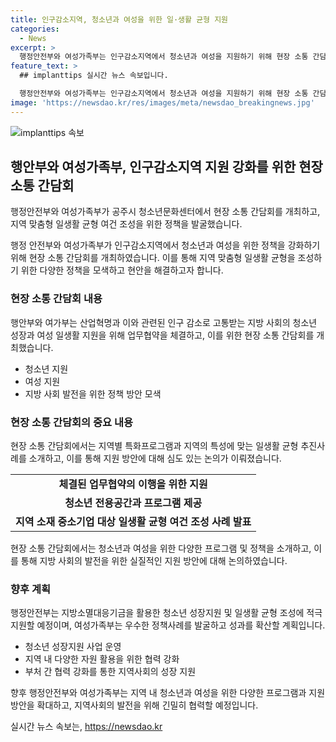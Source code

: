 ```yaml
---
title: 인구감소지역, 청소년과 여성을 위한 일·생활 균형 지원
categories:
  - News
excerpt: >
  행정안전부와 여성가족부는 인구감소지역에서 청소년과 여성을 지원하기 위해 현장 소통 간담회를 개최하고, 지방소멸대응기금을 활용한 정책사업을 추진할 예정이다. 간담회에서는 지역별 특화프로그램과 일·생활 균형 추진사례를 소개하고, 체계적인 지원을 위한 논의가 이뤄졌다. 향후 업무협약을 통해 지역의 우수사례를 발굴하고 지원 방안을 확산할 예정이며, 청소년과 여성의 지역 정착을 위해 다양한 프로그램을 운영하고 체험활동을 제공할 계획이다. 지방소멸대응기금을 활용하여 지원 방침이며, 나아가 지역 내 다양한 자원 활용을 위해 역량을 집중할 것으로 전망된다.
feature_text: >
  ## implanttips 실시간 뉴스 속보입니다.

  행정안전부와 여성가족부는 인구감소지역에서 청소년과 여성을 지원하기 위해 현장 소통 간담회를 개최하고, 지방소멸대응기금을 활용한 정책사업을 추진할 예정이다. 간담회에서는 지역별 특화프로그램과 일·생활 균형 추진사례를 소개하고, 체계적인 지원을 위한 논의가 이뤄졌다. 향후 업무협약을 통해 지역의 우수사례를 발굴하고 지원 방안을 확산할 예정이며, 청소년과 여성의 지역 정착을 위해 다양한 프로그램을 운영하고 체험활동을 제공할 계획이다. 지방소멸대응기금을 활용하여 지원 방침이며, 나아가 지역 내 다양한 자원 활용을 위해 역량을 집중할 것으로 전망된다.
image: 'https://newsdao.kr/res/images/meta/newsdao_breakingnews.jpg'
---
```


<p><img src="https://newsdao.kr/res/images/meta/newsdao_breakingnews.jpg" alt="implanttips 속보" /></p>

<h2 data-ke-size="size26">행안부와 여성가족부, 인구감소지역 지원 강화를 위한 현장 소통 간담회</h2>

<p>행정안전부와 여성가족부가 공주시 청소년문화센터에서 현장 소통 간담회를 개최하고, 지역 맞춤형 일생활 균형 여건 조성을 위한 정책을 발굴했습니다.</p>

<p data-ke-size="size16">행정 안전부와 여성가족부가 인구감소지역에서 청소년과 여성을 위한 정책을 강화하기 위해 현장 소통 간담회를 개최하였습니다. 이를 통해 지역 맞춤형 일생활 균형을 조성하기 위한 다양한 정책을 모색하고 현안을 해결하고자 합니다.</p>

<h3>현장 소통 간담회 내용</h3>

<p>행안부와 여가부는 산업혁명과 이와 관련된 인구 감소로 고통받는 지방 사회의 청소년 성장과 여성 일생활 지원을 위해 업무협약을 체결하고, 이를 위한 현장 소통 간담회를 개최했습니다.</p>

<ul>
  <li>청소년 지원</li>
  <li>여성 지원</li>
  <li>지방 사회 발전을 위한 정책 방안 모색</li>
</ul>

<h3>현장 소통 간담회의 중요 내용</h3>

<p>현장 소통 간담회에서는 지역별 특화프로그램과 지역의 특성에 맞는 일생활 균형 추진사례를 소개하고, 이를 통해 지원 방안에 대해 심도 있는 논의가 이뤄졌습니다.</p>

<table>
  <tr>
    <td style="text-align: center; height: 17px;"><b>체결된 업무협약의 이행을 위한 지원</b></td>
  </tr>
  <tr>
    <td style="text-align: center; height: 17px;"><b>청소년 전용공간과 프로그램 제공</b></td>
  </tr>
  <tr>
    <td style="text-align: center; height: 17px;"><b>지역 소재 중소기업 대상 일생활 균형 여건 조성 사례 발표</b></td>
  </tr>
</table>

<p data-ke-size="size16">현장 소통 간담회에서는 청소년과 여성을 위한 다양한 프로그램 및 정책을 소개하고, 이를 통해 지방 사회의 발전을 위한 실질적인 지원 방안에 대해 논의하였습니다.</p>

<h3>향후 계획</h3>

<p>행정안전부는 지방소멸대응기금을 활용한 청소년 성장지원 및 일생활 균형 조성에 적극 지원할 예정이며, 여성가족부는 우수한 정책사례를 발굴하고 성과를 확산할 계획입니다.</p>

<ul>
  <li>청소년 성장지원 사업 운영</li>
  <li>지역 내 다양한 자원 활용을 위한 협력 강화</li>
  <li>부처 간 협력 강화를 통한 지역사회의 성장 지원</li>
</ul>

<p data-ke-size="size16">향후 행정안전부와 여성가족부는 지역 내 청소년과 여성을 위한 다양한 프로그램과 지원 방안을 확대하고, 지역사회의 발전을 위해 긴밀히 협력할 예정입니다.</p>
실시간 뉴스 속보는, <a href="https://newsdao.kr" rel="dofollow">https://newsdao.kr</a>


